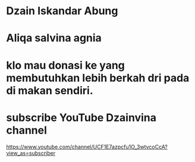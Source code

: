 # Dzain Iskandar Abung
# Aliqa salvina agnia
# klo mau donasi ke yang membutuhkan lebih berkah dri pada di makan sendiri.
# subscribe YouTube Dzainvina channel
https://www.youtube.com/channel/UCF1E7azpcfu1O_3wtvcoCcA?view_as=subscriber

